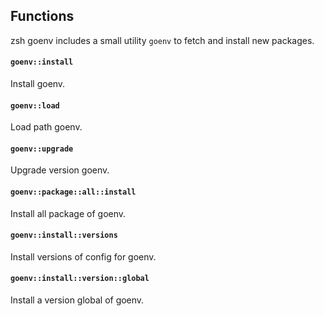 <!-- Space: Projects -->
<!-- Parent: ZshRust -->
<!-- Title: Functions -->
<!-- Label: Functions -->
<!-- Include: docs/disclaimer.md -->
<!-- Include: ac:toc -->

## Functions

zsh goenv includes a small utility `goenv` to fetch and install new packages.

#### `goenv::install`

Install goenv.

#### `goenv::load`

Load path goenv.

#### `goenv::upgrade`

Upgrade version goenv.

#### `goenv::package::all::install`

Install all package of goenv.

#### `goenv::install::versions`

Install versions of config for goenv.

#### `goenv::install::version::global`

Install a version global of goenv.
